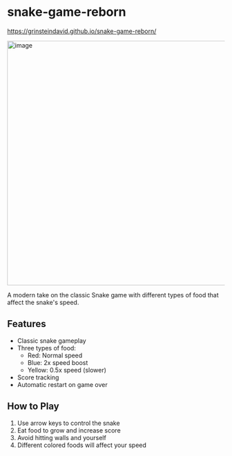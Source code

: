 # snake-game-reborn

https://grinsteindavid.github.io/snake-game-reborn/

<img width="567" alt="image" src="https://github.com/user-attachments/assets/9294bff7-6790-4ebd-9421-f7abe51b31e6" />


A modern take on the classic Snake game with different types of food that affect the snake's speed.

## Features
- Classic snake gameplay
- Three types of food:
  - Red: Normal speed
  - Blue: 2x speed boost
  - Yellow: 0.5x speed (slower)
- Score tracking
- Automatic restart on game over

## How to Play
1. Use arrow keys to control the snake
2. Eat food to grow and increase score
3. Avoid hitting walls and yourself
4. Different colored foods will affect your speed
